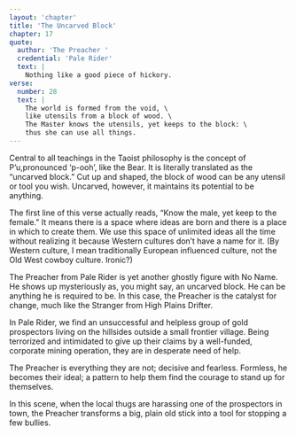```yaml
---
layout: 'chapter'
title: 'The Uncarved Block'
chapter: 17
quote:
  author: 'The Preacher '
  credential: 'Pale Rider'
  text: |
    Nothing like a good piece of hickory.
verse:
  number: 28
  text: |
    The world is formed from the void, \
    like utensils from a block of wood. \
    The Master knows the utensils, yet keeps to the block: \
    thus she can use all things.
---
```


Central to all teachings in the Taoist philosophy is the concept of
P’u,pronounced ‘p-ooh’, like the Bear.
It is literally translated as the “uncarved block.”
Cut up and shaped, the block of wood can be any utensil or tool you wish.
Uncarved, however, it maintains its potential to be anything.

The first line of this verse actually reads,
“Know the male, yet keep to the female.”
It means there is a space where ideas are born and there is a place in which
to create them.
We use this space of unlimited ideas all the time without realizing it
because Western cultures don’t have a name for it.
(By Western culture, I mean traditionally European influenced culture,
not the Old West cowboy culture. Ironic?)

The Preacher from Pale Rider is yet another ghostly figure with No Name.
He shows up mysteriously as, you might say, an uncarved block.
He can be anything he is required to be.
In this case, the Preacher is the catalyst for change,
much like the Stranger from High Plains Drifter.

In Pale Rider, we find an unsuccessful and helpless group of gold
prospectors living on the hillsides outside a small frontier village.
Being terrorized and intimidated to give up their claims by a well-funded,
corporate mining operation, they are in desperate need of help.

The Preacher is everything they are not; decisive and fearless.
Formless, he becomes their ideal; a pattern to help them find the
courage to stand up for themselves.

In this scene, when the local thugs are harassing one of the
prospectors in town, the Preacher transforms a big,
plain old stick into a tool for stopping a few bullies.
